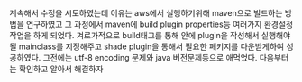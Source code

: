 계속해서 수정을 시도하였는데 이유는 aws에서 실행하기위해 maven으로 빌드하는 방법을 연구하였고 그 과정에서 maven에 build plugin properties등 여러가지 환경설정작업을 하게 되었다. 
겨로가적으로 build태그를 통해 안에 plugin을 작성해서 실행해야될 mainclass를 지정해주고
shade plugin을 통해서 필요한 페키지를 다운받게하여 성공하였다. 
그전에는 utf-8 encoding 문제와 java 버전문제등으로 애먹었다. 다음부터는 확인하고 알아서 해결하자